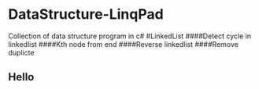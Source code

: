 # DataStructure-LinqPad
Collection of data structure program in c#
#LinkedList
####Detect cycle in linkedlist
####Kth node from end
####Reverse linkedlist
####Remove duplicte
## Hello
